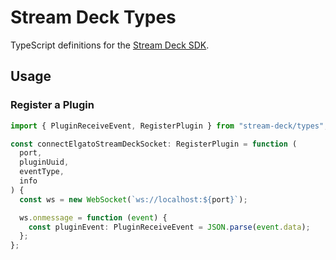 # Stream Deck Types

TypeScript definitions for the
[Stream Deck SDK](https://developer.elgato.com/documentation/stream-deck/sdk).

## Usage

### Register a Plugin

```ts
import { PluginReceiveEvent, RegisterPlugin } from "stream-deck/types";

const connectElgatoStreamDeckSocket: RegisterPlugin = function (
  port,
  pluginUuid,
  eventType,
  info
) {
  const ws = new WebSocket(`ws://localhost:${port}`);

  ws.onmessage = function (event) {
    const pluginEvent: PluginReceiveEvent = JSON.parse(event.data);
  };
};
```
